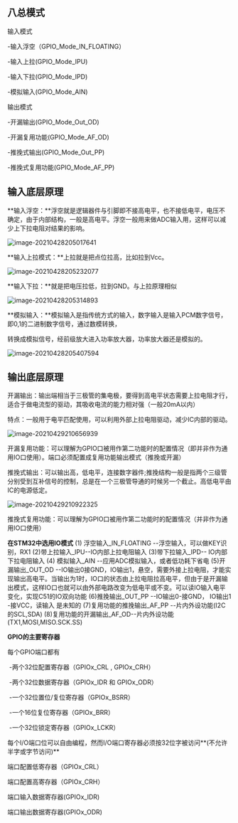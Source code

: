 ## 八总模式

输入模式

  -输入浮空（GPIO_Mode_IN_FLOATING）

  -输入上拉(GPIO_Mode_IPU)

  -输入下拉(GPIO_Mode_IPD)

  -模拟输入(GPIO_Mode_AIN)

输出模式

  -开漏输出(GPIO_Mode_Out_OD)

  -开漏复用功能(GPIO_Mode_AF_OD)

  -推挽式输出(GPIO_Mode_Out_PP)

  -推挽式复用功能(GPIO_Mode_AF_PP)

## 输入底层原理

**输入浮空：**浮空就是逻辑器件与引脚即不接高电平，也不接低电平，电压不确定，由于内部结构，一般是高电平。浮空一般用来做ADC输入用，这样可以减少上下拉电阻对结果的影响。

![image-20210428205017641](https://gitee.com/wang_chunfeng/pic-go/raw/master/img/20210428205026.png)

**输入上拉模式：**上拉就是把点位拉高，比如拉到Vcc。

![image-20210428205232077](https://gitee.com/wang_chunfeng/pic-go/raw/master/img/20210428205233.png)

**输入下拉：**就是把电压拉低，拉到GND。与上拉原理相似

![image-20210428205314893](https://gitee.com/wang_chunfeng/pic-go/raw/master/img/20210428205316.png)

**模拟输入：**模拟输入是指传统方式的输入，数字输入是输入PCM数字信号，即0,1的二进制数字信号，通过数模转换，

转换成模拟信号，经前级放大进入功率放大器，功率放大器还是模拟的。

![image-20210428205407594](https://gitee.com/wang_chunfeng/pic-go/raw/master/img/20210428205408.png)

## 输出底层原理

开漏输出：输出端相当于三极管的集电极，要得到高电平状态需要上拉电阻才行，适合于做电流型的驱动，其吸收电流的能力相对强（一般20mA以内）

特点：一般用于电平匹配使用，可以利用外部上拉电阻驱动，减少IC内部的驱动。

![image-20210429210656939](https://gitee.com/wang_chunfeng/pic-go/raw/master/img/20210429210658.png)

开漏复用功能：可以理解为GPIO口被用作第二功能时的配置情况（即并非作为通用IO口使用）。端口必须配置成复用功能输出模式（推挽或开漏）

推挽式输出：可以输出高，低电平，连接数字器件;推挽结构一般是指两个三级管分别受到互补信号的控制，总是在一个三极管导通的时候另一个截止。高低电平由IC的电源低定。

![image-20210429210922325](https://gitee.com/wang_chunfeng/pic-go/raw/master/img/20210429210923.png)

推挽式复用功能：可以理解为GPIO口被用作第二功能时的配置情况（并非作为通用IO口使用）

**在STM32中选用IO模式**
(1) 浮空输入\_IN_FLOATING --浮空输入，可以做KEY识别，RX1
(2)带上拉输入\_IPU--IO内部上拉电阻输入
(3)带下拉输入_IPD-- IO内部下拉电阻输入
(4) 模拟输入\_AIN --应用ADC模拟输入，或者低功耗下省电
(5)开漏输出\_OUT_OD --IO输出0接GND，IO输出1，悬空，需要外接上拉电阻，才能实现输出高电平。当输出为1时，IO口的状态由上拉电阻拉高电平，但由于是开漏输出模式，这样IO口也就可以由外部电路改变为低电平或不变。可以读IO输入电平变化，实现C51的IO双向功能
(6)推挽输出\_OUT_PP --IO输出0-接GND， IO输出1 -接VCC，读输入 是未知的
(7)复用功能的推挽输出\_AF_PP --片内外设功能(I2C的SCL,SDA)
(8)复用功能的开漏输出\_AF_OD--片内外设功能(TX1,MOSI,MISO.SCK.SS)



**GPIO的主要寄存器**

  每个GPIO端口都有

​    -两个32位配置寄存器（GPIOx_CRL , GPIOx_CRH）

​    -两个32位数据寄存器（GPIOx_IDR 和 GPIOx_ODR）

​    -一个32位置位/复位寄存器（GPIOx_BSRR）

​    -一个16位复位寄存器（GPIOx_BRR）

​    -一个32位锁定寄存器（GPIOx_LCKR）

每个I/O端口位可以自由编程，然而I/O端口寄存器必须按32位字被访问**(不允许半字或字节访问)**

端口配置低寄存器（GPIOx_CRL）

端口配置高寄存器（GPIOx_CRH）

端口输入数据寄存器(GPIOx_IDR)

端口输出数据寄存器(GPIOx_ODR)
